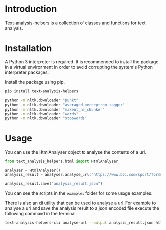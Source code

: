 # Introduction

Text-analysis-helpers is a collection of classes and functions for text analysis.

# Installation

A Python 3 interpreter is required. It is recommended to install the package in
a virtual environment in order to avoid corrupting the system's Python interpreter
packages.

Install the package using pip.

```bash
pip install text-analysis-helpers

python -m nltk.downloader "punkt"
python -m nltk.downloader "averaged_perceptron_tagger"
python -m nltk.downloader "maxent_ne_chunker"
python -m nltk.downloader "words"
python -m nltk.downloader "stopwords"
```

# Usage

You can use the HtmlAnalyser object to analyse the contents of a url.

```python
from text_analysis_helpers.html import HtmlAnalyser

analyser = HtmlAnalyser()
analysis_result = analyser.analyse_url("https://www.bbc.com/sport/formula1/64983451")

analysis_result.save("analysis_result.json")
```

You can see the scripts in the `examples` folder for some usage examples.

There is also an cli utility that can be used to analyse a url. For example to
analyse a url and save the analysis result to a json encoded file execute the
following command in the terminal.

```bash
text-analysis-helpers-cli analyse-url --output analysis_result.json https://www.bbc.com/sport/formula1/64983451
```
